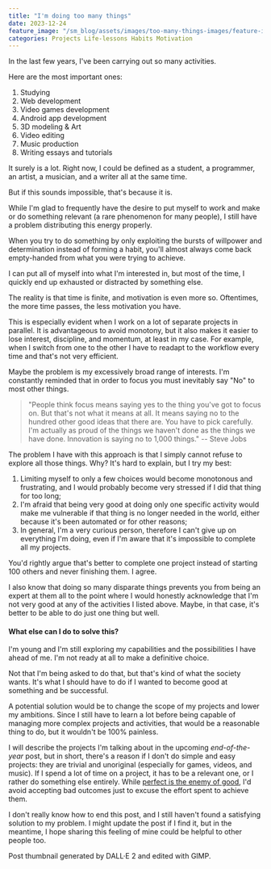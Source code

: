 ```yaml
---
title: "I'm doing too many things"
date: 2023-12-24
feature_image: "/sm_blog/assets/images/too-many-things-images/feature-image.jpg"
categories: Projects Life-lessons Habits Motivation
---
```


In the last few years, I've been carrying out so many activities.

Here are the most important ones:

1. Studying
2. Web development
3. Video games development
4. Android app development
5. 3D modeling & Art
6. Video editing
7. Music production
8. Writing essays and tutorials

It surely is a lot. Right now, I could be defined as a student, a programmer, an artist, a musician, and a writer all at the same time.

But if this sounds impossible, that's because it is.

While I'm glad to frequently have the desire to put myself to work and make or do something relevant (a rare phenomenon for many people), I still have a problem distributing this energy properly.

When you try to do something by only exploiting the bursts of willpower and determination instead of forming a habit, you'll almost always come back empty-handed from what you were trying to achieve.

I can put all of myself into what I'm interested in, but most of the time, I quickly end up exhausted or distracted by something else.

The reality is that time is finite, and motivation is even more so. Oftentimes, the more time passes, the less motivation you have.

This is especially evident when I work on a lot of separate projects in parallel. It is advantageous to avoid monotony, but it also makes it easier to lose interest, discipline, and momentum, at least in my case. For example, when I switch from one to the other I have to readapt to the workflow every time and that's not very efficient.

Maybe the problem is my excessively broad range of interests. I'm constantly reminded that in order to focus you must inevitably say "No" to most other things.

> "People think focus means saying yes to the thing you've got to focus on. But that's not what it means at all. It means saying no to the hundred other good ideas that there are. You have to pick carefully. I'm actually as proud of the things we haven't done as the things we have done. Innovation is saying no to 1,000 things." -- Steve Jobs

The problem I have with this approach is that I simply cannot refuse to explore all those things. Why? It's hard to explain, but I try my best:

1. Limiting myself to only a few choices would become monotonous and frustrating, and I would probably become very stressed if I did that thing for too long;
2. I'm afraid that being very good at doing only one specific activity would make me vulnerable if that thing is no longer needed in the world, either because it's been automated or for other reasons;
3. In general, I'm a very curious person, therefore I can't give up on everything I'm doing, even if I'm aware that it's impossible to complete all my projects.

You'd rightly argue that's better to complete one project instead of starting 100 others and never finishing them. I agree.

I also know that doing so many disparate things prevents you from being an expert at them all to the point where I would honestly acknowledge that I'm not very good at any of the activities I listed above. Maybe, in that case, it's better to be able to do just one thing but well.

#### What else can I do to solve this?

I'm young and I'm still exploring my capabilities and the possibilities I have ahead of me. I'm not ready at all to make a definitive choice.

Not that I'm being asked to do that, but that's kind of what the society wants. It's what I should have to do if I wanted to become good at something and be successful.

A potential solution would be to change the scope of my projects and lower my ambitions. Since I still have to learn a lot before being capable of managing more complex projects and activities, that would be a reasonable thing to do, but it wouldn't be 100% painless.

I will describe the projects I'm talking about in the upcoming *end-of-the-year* post, but in short, there's a reason if I don't do simple and easy projects: they are trivial and unoriginal (especially for games, videos, and music). If I spend a lot of time on a project, it has to be a relevant one, or I rather do something else entirely. While [perfect is the enemy of good](https://en.wikipedia.org/wiki/Perfect_is_the_enemy_of_good), I'd avoid accepting bad outcomes just to excuse the effort spent to achieve them.

I don't really know how to end this post, and I still haven't found a satisfying solution to my problem. I might update the post if I find it, but in the meantime, I hope sharing this feeling of mine could be helpful to other people too.

<span class="caption">Post thumbnail generated by DALL·E 2 and edited with GIMP.</span>